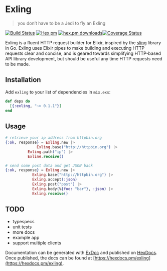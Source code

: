 # Exling

> you don’t have to be a Jedi to fly an Exling

[![Build Status](https://travis-ci.org/joshrotenberg/exling.svg?branch=master)](https://travis-ci.org/joshrotenberg/exling) [![Hex pm](http://img.shields.io/hexpm/v/exling.svg?style=flat)](https://hex.pm/packages/exling) [![hex.pm downloads](https://img.shields.io/hexpm/dt/exling.svg?style=flat)](https://hex.pm/packages/exling)[![Coverage Status](https://coveralls.io/repos/github/joshrotenberg/exling/badge.svg?branch=master)](https://coveralls.io/github/joshrotenberg/exling?branch=master)

Exling is a fluent HTTP request builder for Elixir, inspired by the
[sling](https://github.com/dghubble/sling) library in Go. Exling uses Elixir
pipes to make building and executing HTTP requests clear and concise, and is
geared towards simplifying HTTP-based API library development, but should be
useful any time HTTP requests need to be made.

## Installation

Add `exling` to your list of dependencies in `mix.exs`:

```elixir
def deps do
  [{:exling, "~> 0.1.1"}]
end
```

## Usage

```elixir
# retrieve your ip address from httpbin.org
{:ok, response} = Exling.new |>
	          Exling.base("http://httpbin.org") |>
		  Exling.path("ip") |>
		  Exline.receive()

# send some post data and get JSON back
{:ok, response} = Exling.new |>
		    Exling.base("http://httpbin.org") |>
		    Exling.accept(:json)
		    Exling.post("post") |>
		    Exling.body(%{foo: "bar"}, :json) |>
		    Exling.receive()
```
## TODO

* typespecs
* unit tests
* more docs
* example app
* support multiple clients

Documentation can be generated with [ExDoc](https://github.com/elixir-lang/ex_doc)
and published on [HexDocs](https://hexdocs.pm). Once published, the docs can
be found at [https://hexdocs.pm/exling](https://hexdocs.pm/exling).

